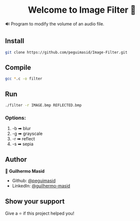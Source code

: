 <h1 align="center">Welcome to Image Filter 👋</h1>
<p>🔊  Program to modify the volume of an audio file.</p>

## Install

```sh
git clone https://github.com/peguimasid/Image-Filter.git
```

## Compile

```sh
gcc *.c -o filter
```

## Run

```sh
./filter -r IMAGE.bmp REFLECTED.bmp
```

### Options:

1. -b ➡ blur
2. -g ➡ grayscale
3. -r ➡ reflect
4. -s ➡ sepia

## Author

👤 **Guilhermo Masid**

- Github: [@peguimasid](https://github.com/peguimasid)
- LinkedIn: [@guilhermo-masid](https://linkedin.com/in/guilhermo-masid-494677b8)

## Show your support

Give a ⭐️ if this project helped you!
